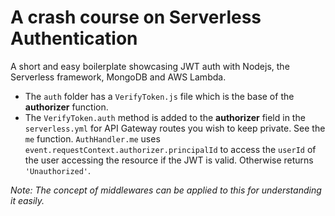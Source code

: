 # A crash course on Serverless Authentication
A short and easy boilerplate showcasing JWT auth with Nodejs, the Serverless framework, MongoDB and AWS Lambda.

- The `auth` folder has a `VerifyToken.js` file which is the base of the **authorizer** function.
- The `VerifyToken.auth` method is added to the **authorizer** field in the `serverless.yml` for API Gateway routes you wish to keep private. See the `me` function. `AuthHandler.me` uses `event.requestContext.authorizer.principalId` to access the `userId` of the user accessing the resource if the JWT is valid. Otherwise returns `'Unauthorized'`.

*Note: The concept of middlewares can be applied to this for understanding it easily.*